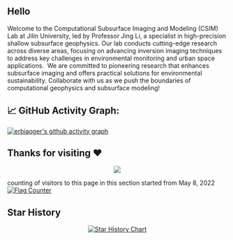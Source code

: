 ## Hello
Welcome to the Computational Subsurface Imaging and Modeling (CSIM) Lab at Jilin University, led by Professor Jing Li, a specialist in high-precision shallow subsurface geophysics. Our lab conducts cutting-edge research across diverse areas, focusing on advancing inversion imaging techniques to address key challenges in environmental monitoring and urban space applications.
﻿
We are committed to pioneering research that enhances subsurface imaging and offers practical solutions for environmental sustainability. Collaborate with us as we push the boundaries of computational geophysics and subsurface modeling!














<!--   GitHub stats graph -->
## 📈 GitHub Activity Graph:
[![erbiaoger's github activity graph](https://github-readme-activity-graph.vercel.app/graph?username=erbiaoger&theme=github-compact)](https://github.com/erbiaoger)



<!--  2d history skills -->
<!--
<img src="https://cr-skills-chart-widget.azurewebsites.net/api/api?username=erbiaoger" width="auto"></img>
-->


<!--
<p align="center"> 
<a href="https://github.com/ryo-ma/github-profile-trophy"><img src="https://github-profile-trophy.vercel.app/?username=erbiaoger" alt="erbiaoger" /></a>
</p>

-->

 





## Thanks for visiting :heart:

<p align="center"> 
<img src="https://profile-counter.glitch.me/CSIMLab2024/count.svg">  

counting of visitors to this page in this section started from May 8, 2022
<a href="http://s01.flagcounter.com/more/ap7"><img src="https://s01.flagcounter.com/countxl/ap7/bg_FFFFFF/txt_000000/border_CCCCCC/columns_8/maxflags_250/viewers_0/labels_1/pageviews_1/flags_0/percent_0/" alt="Flag Counter" border="0"></a>


## Star History

<!-- [![Star History Chart](https://api.star-history.com/svg?repos=CSIMLab2024/CSIMLab2024&type=Date)](https://star-history.com/#CSIMLab2024/CSIMLab2024&Date) -->

<p align="center">
    <a href="https://star-history.com/#Xiaokang2022/Fucking-Code&Date">
        <picture>
            <source media="(prefers-color-scheme: dark)" srcset="https://api.star-history.com/svg?repos=erbiaoger/Fucking-Code&type=Date&theme=dark" />
            <source media="(prefers-color-scheme: light)" srcset="https://api.star-history.com/svg?repos=erbiaoger/hvsrUNet&type=Date" />
            <img alt="Star History Chart" src="https://api.star-history.com/svg?repos=CSIMLab2024/CSIMLab2024&type=Date" />
        </picture>
    </a>
</p>
